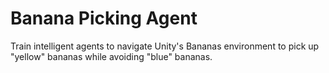 # Banana Picking Agent

Train intelligent agents to navigate Unity's Bananas environment to pick up "yellow" bananas while avoiding "blue" bananas.
